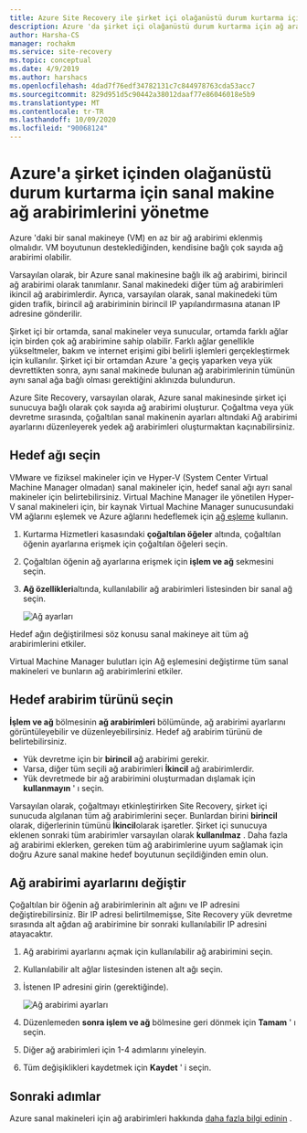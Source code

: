 ```yaml
---
title: Azure Site Recovery ile şirket içi olağanüstü durum kurtarma için ağ bağdaştırıcılarını yönetme
description: Azure 'da şirket içi olağanüstü durum kurtarma için ağ arabirimlerinin Azure Site Recovery ile nasıl yönetileceğini açıklar
author: Harsha-CS
manager: rochakm
ms.service: site-recovery
ms.topic: conceptual
ms.date: 4/9/2019
ms.author: harshacs
ms.openlocfilehash: 4dad7f76edf34782131c7c844978763cda53acc7
ms.sourcegitcommit: 829d951d5c90442a38012daaf77e86046018e5b9
ms.translationtype: MT
ms.contentlocale: tr-TR
ms.lasthandoff: 10/09/2020
ms.locfileid: "90068124"
---
```

# <a name="manage-vm-network-interfaces-for-on-premises-disaster-recovery-to-azure"></a>Azure'a şirket içinden olağanüstü durum kurtarma için sanal makine ağ arabirimlerini yönetme

Azure 'daki bir sanal makineye (VM) en az bir ağ arabirimi eklenmiş olmalıdır. VM boyutunun desteklediğinden, kendisine bağlı çok sayıda ağ arabirimi olabilir.

Varsayılan olarak, bir Azure sanal makinesine bağlı ilk ağ arabirimi, birincil ağ arabirimi olarak tanımlanır. Sanal makinedeki diğer tüm ağ arabirimleri ikincil ağ arabirimlerdir. Ayrıca, varsayılan olarak, sanal makinedeki tüm giden trafik, birincil ağ arabiriminin birincil IP yapılandırmasına atanan IP adresine gönderilir.

Şirket içi bir ortamda, sanal makineler veya sunucular, ortamda farklı ağlar için birden çok ağ arabirimine sahip olabilir. Farklı ağlar genellikle yükseltmeler, bakım ve internet erişimi gibi belirli işlemleri gerçekleştirmek için kullanılır. Şirket içi bir ortamdan Azure 'a geçiş yaparken veya yük devrettikten sonra, aynı sanal makinede bulunan ağ arabirimlerinin tümünün aynı sanal ağa bağlı olması gerektiğini aklınızda bulundurun.

Azure Site Recovery, varsayılan olarak, Azure sanal makinesinde şirket içi sunucuya bağlı olarak çok sayıda ağ arabirimi oluşturur. Çoğaltma veya yük devretme sırasında, çoğaltılan sanal makinenin ayarları altındaki Ağ arabirimi ayarlarını düzenleyerek yedek ağ arabirimleri oluşturmaktan kaçınabilirsiniz.

## <a name="select-the-target-network"></a>Hedef ağı seçin

VMware ve fiziksel makineler için ve Hyper-V (System Center Virtual Machine Manager olmadan) sanal makineler için, hedef sanal ağı ayrı sanal makineler için belirtebilirsiniz. Virtual Machine Manager ile yönetilen Hyper-V sanal makineleri için, bir kaynak Virtual Machine Manager sunucusundaki VM ağlarını eşlemek ve Azure ağlarını hedeflemek için [ağ eşleme](./hyper-v-vmm-network-mapping.md) kullanın.

1. Kurtarma Hizmetleri kasasındaki **çoğaltılan öğeler** altında, çoğaltılan öğenin ayarlarına erişmek için çoğaltılan öğeleri seçin.

2. Çoğaltılan öğenin ağ ayarlarına erişmek için **işlem ve ağ** sekmesini seçin.

3. **Ağ özellikleri**altında, kullanılabilir ağ arabirimleri listesinden bir sanal ağ seçin.

    ![Ağ ayarları](./media/site-recovery-manage-network-interfaces-on-premises-to-azure/compute-and-network.png)

Hedef ağın değiştirilmesi söz konusu sanal makineye ait tüm ağ arabirimlerini etkiler.

Virtual Machine Manager bulutları için Ağ eşlemesini değiştirme tüm sanal makineleri ve bunların ağ arabirimlerini etkiler.

## <a name="select-the-target-interface-type"></a>Hedef arabirim türünü seçin

**İşlem ve ağ** bölmesinin **ağ arabirimleri** bölümünde, ağ arabirimi ayarlarını görüntüleyebilir ve düzenleyebilirsiniz. Hedef ağ arabirim türünü de belirtebilirsiniz.

- Yük devretme için bir **birincil** ağ arabirimi gerekir.
- Varsa, diğer tüm seçili ağ arabirimleri **İkincil** ağ arabirimlerdir.
- Yük devretmede bir ağ arabirimini oluşturmadan dışlamak için **kullanmayın** ' ı seçin.

Varsayılan olarak, çoğaltmayı etkinleştirirken Site Recovery, şirket içi sunucuda algılanan tüm ağ arabirimlerini seçer. Bunlardan birini **birincil** olarak, diğerlerinin tümünü **İkincil**olarak işaretler. Şirket içi sunucuya eklenen sonraki tüm arabirimler varsayılan olarak **kullanılmaz** . Daha fazla ağ arabirimi eklerken, gereken tüm ağ arabirimlerine uyum sağlamak için doğru Azure sanal makine hedef boyutunun seçildiğinden emin olun.

## <a name="modify-network-interface-settings"></a>Ağ arabirimi ayarlarını değiştir

Çoğaltılan bir öğenin ağ arabirimlerinin alt ağını ve IP adresini değiştirebilirsiniz. Bir IP adresi belirtilmemişse, Site Recovery yük devretme sırasında alt ağdan ağ arabirimine bir sonraki kullanılabilir IP adresini atayacaktır.

1. Ağ arabirimi ayarlarını açmak için kullanılabilir ağ arabirimini seçin.

2. Kullanılabilir alt ağlar listesinden istenen alt ağı seçin.

3. İstenen IP adresini girin (gerektiğinde).

    ![Ağ arabirimi ayarları](./media/site-recovery-manage-network-interfaces-on-premises-to-azure/network-interface-settings.png)

4. Düzenlemeden **sonra işlem ve ağ** bölmesine geri dönmek için **Tamam** ' ı seçin.

5. Diğer ağ arabirimleri için 1-4 adımlarını yineleyin.

6. Tüm değişiklikleri kaydetmek için **Kaydet** ' i seçin.

## <a name="next-steps"></a>Sonraki adımlar
  Azure sanal makineleri için ağ arabirimleri hakkında [daha fazla bilgi edinin](../virtual-network/virtual-network-network-interface-vm.md) .

